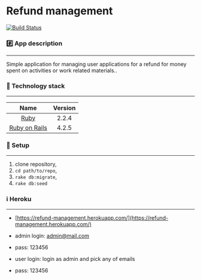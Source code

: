 Refund management
================

[![Build Status](https://travis-ci.org/k4hun/refund-management.svg?branch=master)](https://travis-ci.org/k4hun/refund-management)
### :hash: App description
-------------
Simple application for managing user applications for a refund for money spent on activities or work related materials..

### :closed_lock_with_key: Technology stack
-------------

| Name |  Version |
| :--: | :---: |
| [Ruby](https://www.ruby-lang.org) | 2.2.4 |
| [Ruby on Rails](http://www.rubyonrails.org/) | 4.2.5 |

### :book: Setup
-------------
1. clone repository,
2. `cd path/to/repo`,
3. `rake db:migrate`,
5. `rake db:seed`


### :information_source: Heroku
-------------
* [https://refund-management.herokuapp.com/](https://refund-management.herokuapp.com/)

* admin login: admin@mail.com
* pass: 123456

* user login: login as admin and pick any of emails
* pass: 123456
